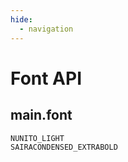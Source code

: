 ```yaml
---
hide:
  - navigation
---
```


# Font API

## main.font

```python
NUNITO_LIGHT
SAIRACONDENSED_EXTRABOLD
```

